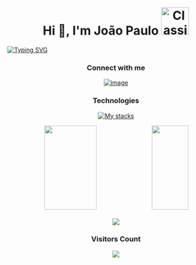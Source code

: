 <h1 align="center">Hi 👋, I'm João Paulo <img src="https://cdn3.emoji.gg/emojis/1271-classictv.gif" width="64px" height="64px" alt="ClassicTV"></h1>

[![Typing SVG](https://readme-typing-svg.herokuapp.com/?color=FFF&size=35&center=true&vCenter=true&width=1000&lines=<+Python+Developer+🐍+/+>;<+18+years+old+👱‍♂️+/+>;<+From+Brazil+🇧🇷+/+>;<+Student+at+UFABC+📚+/+>;<+Technology+enthusiast+💻+/+>;<+Welcome+to+my+profile!+:%29+/+>)](https://git.io/typing-svg)

<div align="center">

### Connect with me

[![image](https://img.shields.io/badge/LinkedIn-0077B5?style=for-the-badge&logo=linkedin&logoColor=white)](https://www.linkedin.com/in/joao-paulo-nobrega/)
  
</div>

<div align="center">
  
### Technologies
  
[![My stacks](https://skills.thijs.gg/icons?i=python,django,flask,scikitlearn,selenium,js,nodejs,html,css,postgresql,git,github,aws,postman)](https://skills.thijs.gg) 

</div>

<div align="center">    
    <img width="49%" height="195px" src="https://github-readme-stats.vercel.app/api?username=joaopaulo02&show_icons=true&count_private=true&hide_border=true&title_color=000092&icon_color=000082&text_color=c9d1d9&bg_color=0d1117"/> 
    <img width="41%" height="195px" src="https://github-readme-stats.vercel.app/api/top-langs/?username=joaopaulo02&layout=compact&hide_border=true&title_color=000092&text_color=c9d1d9&bg_color=0d1117" />
</div>

<br>

<div align="center">
  
  <img src="https://github-profile-trophy.vercel.app/?username=joaopaulo02&theme=dracula&row=2&no-bg=true&column=3&margin-w=15&margin-h=15"/>
  
</div>

<div align="center">
  
### Visitors Count

<p align="center"><img align="center" src="https://profile-counter.glitch.me/{joaopaulo02}/count.svg"/></p> 

</div>
